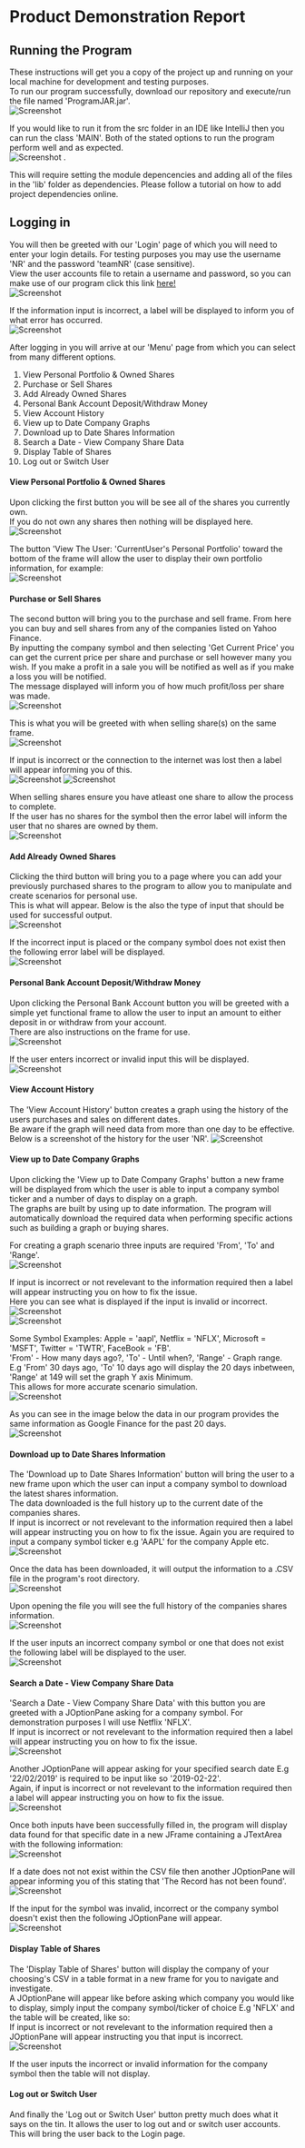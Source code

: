 # Product Demonstration Report  

## Running the Program  

These instructions will get you a copy of the project up and running on your local machine for development and testing purposes.  
To run our program successfully, download our repository and execute/run the file named 'ProgramJAR.jar'.  
![Screenshot](/README-Images/jarlocation.jpg)  

If you would like to run it from the src folder in an IDE like IntelliJ then you can run the class 'MAIN'.  Both of the stated options to run the program perform well and as expected.  
![Screenshot](/README-Images/runmain.jpg)  .

This will require setting the module depencencies and adding all of the files in the 'lib' folder as dependencies. Please follow a tutorial on how to add project dependencies online.  

## Logging in  

You will then be greeted with our 'Login' page of which you will need to enter your login details. 
For testing purposes you may use the username 'NR' and the password 'teamNR' (case sensitive).  
View the user accounts file to retain a username and password, so you can make use of our program click this link [here!](/UserAccounts/members.csv)    
![Screenshot](/README-Images/loginimg.jpg)  

If the information input is incorrect, a label will be displayed to inform you of what error has occurred.  
![Screenshot](/README-Images/loginerror1.jpg)  

After logging in you will arrive at our 'Menu' page from which you can select from many different options.  

1.  View Personal Portfolio & Owned Shares
2.  Purchase or Sell Shares
3.  Add Already Owned Shares
4.  Personal Bank Account Deposit/Withdraw Money
5.  View Account History
6.  View up to Date Company Graphs
7.  Download up to Date Shares Information
8.  Search a Date - View Company Share Data
9.  Display Table of Shares
10.  Log out or Switch User

#### View Personal Portfolio & Owned Shares  

Upon clicking the first button you will be see all of the shares you currently own.  
If you do not own any shares then nothing will be displayed here.  
![Screenshot](/README-Images/ownedsharesimg.jpg)  
  

The button 'View The User: 'CurrentUser's Personal Portfolio' toward the bottom of the frame will allow the user to display their own portfolio information, for example:  
![Screenshot](/README-Images/portfolioimg.jpg)  

#### Purchase or Sell Shares  

The second button will bring you to the purchase and sell frame. From here you can buy and sell shares from any of the companies listed on Yahoo Finance.  
By inputting the company symbol and then selecting 'Get Current Price' you can get the current price per share and purchase or sell however many you wish. 
If you make a profit in a sale you will be notified as well as if you make a loss you will be notified.  
The message displayed will inform you of how much profit/loss per share was made.  
![Screenshot](/README-Images/buyimg.jpg)  

This is what you will be greeted with when selling share(s) on the same frame.   
![Screenshot](/README-Images/sellimg.jpg)  

If input is incorrect or the connection to the internet was lost then a label will appear informing you of this.  
![Screenshot](/README-Images/buyerror.jpg)
![Screenshot](/README-Images/buyerror2.jpg)

When selling shares ensure you have atleast one share to allow the process to complete.  
If the user has no shares for the symbol then the error label will inform the user that no shares are owned by them.  
![Screenshot](/README-Images/notowned.jpg)

#### Add Already Owned Shares  

Clicking the third button will bring you to a page where you can add your previously purchased shares to the program to allow you to manipulate and create scenarios for personal use.    
This is what will appear. Below is the also the type of input that should be used for successful output.    
![Screenshot](/README-Images/addshareimg.jpg)  

If the incorrect input is placed or the company symbol does not exist then the following error label will be displayed.  
![Screenshot](/README-Images/addshareerror.jpg)  

#### Personal Bank Account Deposit/Withdraw Money

Upon clicking the Personal Bank Account button you will be greeted with a simple yet functional frame to allow the user to input an amount to either deposit in or withdraw from your account.  
There are also instructions on the frame for use.  
![Screenshot](/README-Images/bankimg.jpg)  

If the user enters incorrect or invalid input this will be displayed.  
![Screenshot](/README-Images/depositerror.jpg)  

#### View Account History

The 'View Account History' button creates a graph using the history of the users purchases and sales on different dates.  
Be aware if the graph will need data from more than one day to be effective.  
Below is a screenshot of the history for the user 'NR'.
![Screenshot](/README-Images/pastimg.jpg)  

#### View up to Date Company Graphs

Upon clicking the 'View up to Date Company Graphs' button a new frame will be displayed from which the user is able to input a company symbol ticker and a number of days to display on a graph.  
The graphs are built by using up to date information. The program will automatically download the required data when performing specific actions such as building a graph or buying shares.  

For creating a graph scenario three inputs are required 'From', 'To' and 'Range'.   
![Screenshot](/README-Images/graphframeimg.jpg)   

If input is incorrect or not revelevant to the information required then a label will appear instructing you on how to fix the issue.  
Here you can see what is displayed if the input is invalid or incorrect.  
![Screenshot](/README-Images/grapherror.jpg)  
![Screenshot](/README-Images/grapherror2.jpg)  

Some Symbol Examples: Apple = 'aapl', Netflix = 'NFLX', Microsoft = 'MSFT', Twitter = 'TWTR', FaceBook = 'FB'.  
'From' - How many days ago?, 'To' - Until when?, 'Range' - Graph range.  
E.g 'From' 30 days ago, 'To' 10 days ago will display the 20 days inbetween, 'Range' at 149 will set the graph Y axis Minimum.  
This allows for more accurate scenario simulation.  
![Screenshot](/README-Images/graphimg.jpg)  

As you can see in the image below the data in our program provides the same information as Google Finance for the past 20 days.  
![Screenshot](/README-Images/googfinanceimg.jpg)  

#### Download up to Date Shares Information

The 'Download up to Date Shares Information' button will bring the user to a new frame upon which the user can input a company symbol to download the latest shares information.  
The data downloaded is the full history up to the current date of the companies shares.  
If input is incorrect or not revelevant to the information required then a label will appear instructing you on how to fix the issue.
Again you are required to input a company symbol ticker e.g 'AAPL' for the company Apple etc.  
![Screenshot](/README-Images/updateimg.jpg)  

Once the data has been downloaded, it will output the information to a .CSV file in the program's root directory.  
![Screenshot](/README-Images/nflxfileimg.jpg)  

Upon opening the file you will see the full history of the companies shares information.   
![Screenshot](/README-Images/nflxcsvimg.jpg)  

If the user inputs an incorrect company symbol or one that does not exist the following label will be displayed to the user.  
![Screenshot](/README-Images/downloaderror.jpg)  

#### Search a Date - View Company Share Data

'Search a Date - View Company Share Data' with this button you are greeted with a JOptionPane asking for a company symbol. For demonstration purposes I will use Netflix 'NFLX'.  
If input is incorrect or not revelevant to the information required then a label will appear instructing you on how to fix the issue.  
![Screenshot](/README-Images/searchdateimg.jpg)  

Another JOptionPane will appear asking for your specified search date E.g '22/02/2019' is required to be input like so '2019-02-22'.  
Again, if input is incorrect or not revelevant to the information required then a label will appear instructing you on how to fix the issue.  
![Screenshot](/README-Images/dateinputimg.jpg)  

Once both inputs have been successfully filled in, the program will display data found for that specific date in a new JFrame containing a JTextArea with the following information:  
![Screenshot](/README-Images/outputdateimg.jpg)  

If a date does not not exist within the CSV file then another JOptionPane will appear informing you of this stating that 'The Record has not been found'.  
![Screenshot](/README-Images/notfound.jpg)  

If the input for the symbol was invalid, incorrect or the company symbol doesn't exist then the following JOptionPane will appear.  
![Screenshot](/README-Images/symbolexists.jpg)  

#### Display Table of Shares

The 'Display Table of Shares' button will display the company of your choosing's CSV in a table format in a new frame for you to navigate and investigate.  
A JOptionPane will appear like before asking which company you would like to display, simply input the company symbol/ticker of choice E.g 'NFLX' and the table will be created, like so:  
If input is incorrect or not revelevant to the information required then a JOptionPane will appear instructing you that input is incorrect.  
![Screenshot](/README-Images/tableoutputimg.jpg)  

If the user inputs the incorrect or invalid information for the company symbol then the table will not display.  

#### Log out or Switch User

And finally the 'Log out or Switch User' button pretty much does what it says on the tin.  It allows the user to log out and or switch user accounts.  
This will bring the user back to the Login page.

